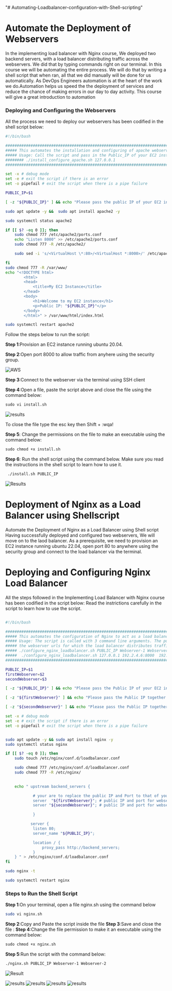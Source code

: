 "# Automating-Loadbalancer-configuration-with-Shell-scripting" 


#   Automate the Deployment of Webservers
In the implementing load balancer with Nginx course, We deployed two backend servers, with a load balancer distributing traffic across the webservers. We did that by typing commands right on our terminal.
In this course we will be automating the entire process. We will do that by writing a shell script that when ran, all that we did manually will be done for us automatically. As DevOps Engineers automation is at the heart of the work we do.Automation helps us speed the the deployment of services and reduce the chance of making errors in our day to day activity.
This course will give a great introduction to automation


###  Deploying and Configuring the Webservers
All the process we need to deploy our webservers has been codified in the shell script below:

```bash
#!/bin/bash

####################################################################################################################
##### This automates the installation and configuring of apache webserver to listen on port 8000
##### Usage: Call the script and pass in the Public_IP of your EC2 instance as the first argument as shown below:
######## ./install_configure_apache.sh 127.0.0.1
####################################################################################################################

set -x # debug mode
set -e # exit the script if there is an error
set -o pipefail # exit the script when there is a pipe failure

PUBLIC_IP=$1

[ -z "${PUBLIC_IP}" ] && echo "Please pass the public IP of your EC2 instance as an argument to the script" && exit 1

sudo apt update -y &&  sudo apt install apache2 -y

sudo systemctl status apache2

if [[ $? -eq 0 ]]; then
    sudo chmod 777 /etc/apache2/ports.conf
    echo "Listen 8000" >> /etc/apache2/ports.conf
    sudo chmod 777 -R /etc/apache2/

    sudo sed -i 's/<VirtualHost \*:80>/<VirtualHost *:8000>/' /etc/apache2/sites-available/000-default.conf

fi
sudo chmod 777 -R /var/www/
echo "<!DOCTYPE html>
        <html>
        <head>
            <title>My EC2 Instance</title>
        </head>
        <body>
            <h1>Welcome to my EC2 instance</h1>
            <p>Public IP: "${PUBLIC_IP}"</p>
        </body>
        </html>" > /var/www/html/index.html

sudo systemctl restart apache2
```

Follow the steps below to run the script:

**Step 1**:Provision an EC2 instance running ubuntu 20.04. 

**Step 2**:Open port 8000 to allow traffic from anyhere using the security group. 

![AWS](./Image/AWS.png)

**Step 3**:Connect to the webserver via the terminal using SSH client

**Step 4**:Open a file, paste the script above and close the file using the command below:

```markdown
sudo vi install.sh
```
![results](./Image/Script.png)

To close the file type the esc key then Shift + :wqa!

**Step 5**: Change the permissions on the file to make an executable using the command below:

```markdown
sudo chmod +x install.sh
```
**Step 6**: Run the shell script using the command below. Make sure you read the instructions in the shell script to learn how to use it.

```bash
 ./install.sh PUBLIC_IP
```

![Results](./Image/Install.png)


#   Deployment of Nginx as a Load Balancer using Shellscript
Automate the Deployment of Nginx as a Load Balancer using Shell script
Having successfully deployed and configured two webservers, We will move on to the laod balancer. As a prerequisite, we need to provision an EC2 instance running ubuntu 22.04, open port 80 to anywhere using the security group and connect to the load balancer via the terminal.


#   Deploying and Configuring Nginx Load Balancer
All the steps followed in the Implementing Load Balancer with Nginx course has been codified in the script below:
Read the instrictions carefully in the script to learn how to use the script.

```bash

#!/bin/bash

######################################################################################################################
##### This automates the configuration of Nginx to act as a load balancer
##### Usage: The script is called with 3 command line arguments. The public IP of the EC2 instance where Nginx is installed
##### the webserver urls for which the load balancer distributes traffic. An example of how to call the script is shown below:
##### ./configure_nginx_loadbalancer.sh PUBLIC_IP Webserver-1 Webserver-2
#####  ./configure_nginx_loadbalancer.sh 127.0.0.1 192.2.4.6:8000  192.32.5.8:8000
############################################################################################################# 

PUBLIC_IP=$1
firstWebserver=$2
secondWebserver=$3

[ -z "${PUBLIC_IP}" ] && echo "Please pass the Public IP of your EC2 instance as the argument to the script" && exit 1

[ -z "${firstWebserver}" ] && echo "Please pass the Public IP together with its port number in this format: 127.0.0.1:8000 as the second argument to the script" && exit 1

[ -z "${secondWebserver}" ] && echo "Please pass the Public IP together with its port number in this format: 127.0.0.1:8000 as the third argument to the script" && exit 1

set -x # debug mode
set -e # exit the script if there is an error
set -o pipefail # exit the script when there is a pipe failure


sudo apt update -y && sudo apt install nginx -y
sudo systemctl status nginx

if [[ $? -eq 0 ]]; then
    sudo touch /etc/nginx/conf.d/loadbalancer.conf

    sudo chmod 777 /etc/nginx/conf.d/loadbalancer.conf
    sudo chmod 777 -R /etc/nginx/

    
    echo " upstream backend_servers {

            # your are to replace the public IP and Port to that of your webservers
            server  "${firstWebserver}"; # public IP and port for webserser 1
            server "${secondWebserver}"; # public IP and port for webserver 2

            }

           server {
            listen 80;
            server_name "${PUBLIC_IP}";

            location / {
                proxy_pass http://backend_servers;   
            }
    } " > /etc/nginx/conf.d/loadbalancer.conf
fi

sudo nginx -t

sudo systemctl restart nginx
```

### Steps to Run the Shell Script
**Step 1**:On your terminal, open a file nginx.sh using the command below

```bash
sudo vi nginx.sh
```
**Step 2**:Copy and Paste the script inside the file
**Step 3**:Save and close the file :
**Step 4**:Change the file permission to make it an executable using the command below:
```markdown
sudo chmod +x nginx.sh
```
**Step 5**:Run the script with the command below:

```bash
./nginx.sh PUBLIC_IP Webserver-1 Webserver-2
```

![Result](./Image/LB.png)

![results](./Image/Screenshot%202024-01-30%20212427.png)
![results](./Image/Screenshot%202024-01-30%20212453.png)
![results](./Image/Screenshot%202024-01-30%20212538.png)
![results](./Image/Screenshot%202024-01-30%20212547.png)



